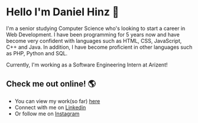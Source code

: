 # Hello I'm Daniel Hinz 👋

I'm a senior studying Computer Science who's looking to start a career in Web Development. I have been programming for 5 years now and have become very confident with languages such as HTML, CSS, JavaScript, C++ and Java. In addition, I have become proficient in other languages such as PHP, Python and SQL. 

Currently, I'm working as a Software Engineering Intern at Arizent! 

## Check me out online! 🌎
- You can view my work(so far) <a href="http://www.hinzdaniel.com">here</a>
- Connect with me on <a href="https://linkedin.com/in/danielhinz/">Linkedin</a>
- Or follow me on <a href="https://www.instagram.com/d_hinz22/">Instagram</a> 


